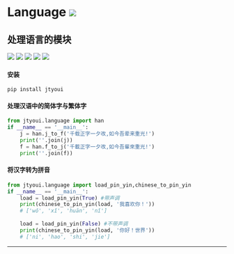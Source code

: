 # **Language** [![](https://gitee.com/tyoui/logo/raw/master/logo/photolog.png)][1]

## 处理语言的模块
[![](https://img.shields.io/badge/个人网站-jtyoui-yellow.com.svg)][1]
[![](https://img.shields.io/badge/Python-3.6-green.svg)]()
[![](https://img.shields.io/badge/BlogWeb-Tyoui-bule.svg)][1]
[![](https://img.shields.io/badge/Email-jtyoui@qq.com-red.svg)]()
[![](https://img.shields.io/badge/项目-语言-black.svg)]()


#### 安装
    pip install jtyoui

#### 处理汉语中的简体字与繁体字
```python
from jtyoui.language import han
if __name__ == '__main__':
    j = han.j_to_f('千载正字一夕改,如今吾辈来重光!')
    print(''.join(j))
    f = han.f_to_j('千載正字一夕改,如今吾輩來重光!')
    print(''.join(f))
```

#### 将汉字转为拼音
```python
from jtyoui.language import load_pin_yin,chinese_to_pin_yin
if __name__ == '__main__':
    load = load_pin_yin(True) #带声调
    print(chinese_to_pin_yin(load, '我喜欢你！'))
    # ['wǒ', 'xǐ', 'huān', 'nǐ'] 
    
    load = load_pin_yin(False) #不带声调
    print(chinese_to_pin_yin(load, '你好！世界'))
    # ['ni', 'hao', 'shi', 'jie']
```
***
[1]: https://blog.jtyoui.com
